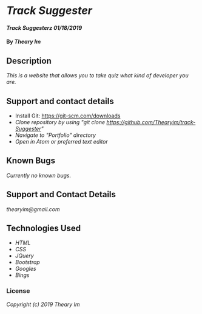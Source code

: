 # _Track Suggester_

#### _Track Suggesterz 01/18/2019_

#### By _**Theary Im**_

## Description

_This is a website that allows you to take quiz what kind of developer you are._

## Support and contact details
* Install Git:  https://git-scm.com/downloads
* _Clone repository by using "git clone https://github.com/Thearyim/track-Suggester"_
* _Navigate to "Portfolio" directory_
* _Open in Atom or preferred text editor_

## Known Bugs
_Currently no known bugs._

## Support and Contact Details
_thearyim@gmail.com_

## Technologies Used
* _HTML_
* _CSS_
* _JQuery_
* _Bootstrap_
* _Googles_
* _Bings_

### License
*Copyright (c) 2019 Theary Im*
